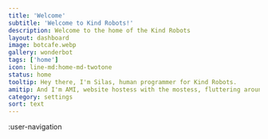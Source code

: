 ```yaml
---
title: 'Welcome'
subtitle: 'Welcome to Kind Robots!'
description: Welcome to the home of the Kind Robots
layout: dashboard
image: botcafe.webp
gallery: wonderbot
tags: ['home']
icon: line-md:home-md-twotone
status: home
tooltip: Hey there, I'm Silas, human programmer for Kind Robots.
amitip: And I'm AMI, website hostess with the mostess, fluttering around to make your day a zillion times better! Stop by the Bot Cafe anytime and say hi!
category: settings
sort: text
---
```


:user-navigation
